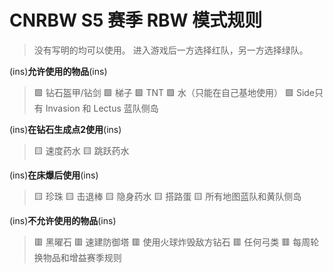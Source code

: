 # CNRBW S5 赛季 RBW 模式规则
> 没有写明的均可以使用。
进入游戏后一方选择红队，另一方选择绿队。


(ins)**允许使用的物品**(ins)
> 🟩 钻石盔甲/钻剑
🟩 梯子
🟩 TNT
🟩 水（只能在自己基地使用）
🟩 Side只有 Invasion 和 Lectus 蓝队侧岛

(ins)**在钻石生成点2使用**(ins)
> 🟨 速度药水
🟨 跳跃药水

(ins)**在床爆后使用**(ins)
> 🟨 珍珠
🟨 击退棒
🟨 隐身药水
🟨 搭路蛋
🟨 所有地图蓝队和黄队侧岛

(ins)**不允许使用的物品**(ins)
> 🟥 黑曜石
🟥 速建防御塔
🟥 使用火球炸毁敌方钻石
🟥 任何弓类
🟥 每周轮换物品和增益赛季规则

